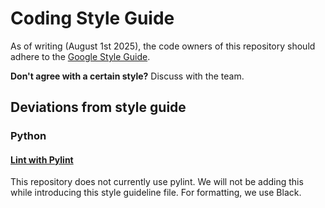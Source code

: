 # Coding Style Guide

As of writing (August 1st 2025), the code owners of this repository should adhere to the [Google Style Guide](https://google.github.io/styleguide/). 

**Don't agree with a certain style?** Discuss with the team.

## Deviations from style guide

### Python

#### [Lint with Pylint](https://google.github.io/styleguide/pyguide.html#21-lint)

This repository does not currently use pylint. We will not be adding this while introducing this style guideline file. For formatting, we use Black.
